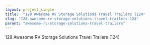 ```yaml
---
layout: project_single
title:  "128 Awesome RV Storage Solutions Travel Trailers (124"
slug: "128-awesome-rv-storage-solutions-travel-trailers-124"
parent: "awesome-rv-storage-solutions-travel-trailers"
---
```

128 Awesome RV Storage Solutions Travel Trailers (124)